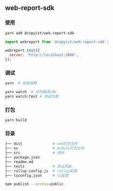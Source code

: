 ## web-report-sdk

### 使用

```bash
yarn add @copyist/web-report-sdk
```

```js
import webreport from '@copyist/web-report-sdk';

webreport.init({
  server: 'http://localhost:3000',
});
```

### 调试

```bash
yarn  # 安装依赖

yarn watch  # 实时编译sdk
yarn watch:test # 测试页面
```

### 打包

```bash
yarn build
```

### 目录

```bash
├── dist              # umd打包文件
├── es                # module打包文件
├── src               # 源码
├── package.json
├── readme.md
├── tests             # 测试页面
├── rollup.config.js  # rollup配置
├── tsconfig.json     # ts配置
```

```bash
npm publish --access=public
```
